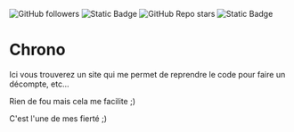 ![GitHub followers](https://img.shields.io/github/followers/papillonlut?label=Followers&style=flat&link=%23)
![Static Badge](https://img.shields.io/badge/%E3%85%A4-Buy_Me_Coffee-yellow?logo=buymeacoffee&link=https%3A%2F%2Fwww.buymeacoffee.com%2Fpapillonlut)
![GitHub Repo stars](https://img.shields.io/github/stars/papillonlut/chrono?style=flat&label=%E2%AD%90%20Stars&color=yellow&link=%23)
![Static Badge](https://img.shields.io/badge/Made_with-%F0%9F%92%96-black?labelColor=%23ff007f&link=%23)

# Chrono
Ici vous trouverez un site qui me permet de reprendre le code pour faire un décompte, etc...

Rien de fou mais cela me facilite ;)

C'est l'une de mes fierté ;)
